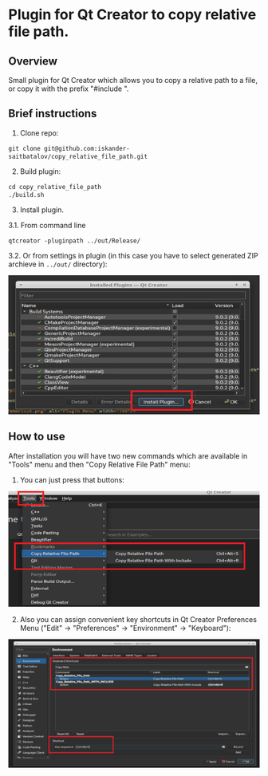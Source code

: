 # Plugin for Qt Creator to copy relative file path.

## Overview

Small plugin for Qt Creator which allows you to copy a relative path to a file, or copy it with the prefix "#include ".

## Brief instructions

1. Clone repo:
```console
git clone git@github.com:iskander-saitbatalov/copy_relative_file_path.git
```

2. Build plugin:

```console
cd copy_relative_file_path
./build.sh
```

3. Install plugin.

3.1. From command line

```console
qtcreator -pluginpath ../out/Release/
```

3.2. Or from settings in plugin (in this case you have to select generated ZIP archieve in `../out/` directory):

<img src="resources/github_img/install_plugin.png" alt="Plugin Menu" width="650"/>

## How to use
After installation you will have two new commands which are available in "Tools" menu and then "Copy Relative File Path" menu:

1. You can just press that buttons:

<img src="resources/github_img/plugin_menu.png" alt="Plugin Menu" width="550"/>

2. Also you can assign convenient key shortcuts in Qt Creator Preferences Menu ("Edit" -> "Preferences" -> "Environment" -> "Keyboard"):

<img src="resources/github_img/shortcut.png" alt="Plugin Menu" width="700"/>

